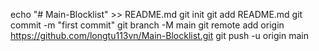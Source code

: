 echo "# Main-Blocklist" >> README.md
git init
git add README.md
git commit -m "first commit"
git branch -M main
git remote add origin https://github.com/longtu113vn/Main-Blocklist.git
git push -u origin main
